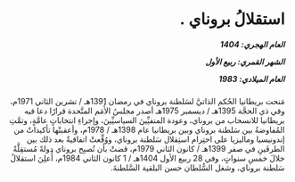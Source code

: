 <h1 dir="rtl">استقلالُ بروناي .</h1>

<h5 dir="rtl">العام الهجري:  1404

الشهر القمري: ربيع الأول

العام الميلادي: 1983</h5>

<p dir="rtl">مَنحت بريطانيا الحُكم الذاتيَّ لسَلطنة بروناي في رمضان 1391هـ / تشرين الثاني 1971م، وفي ذي الحجَّة 1395هـ / ديسمبر 1975هـ أصدر مجلسُ الأُمَم المتَّحدة قرارًا دعا فيه بريطانيا للانسحاب من بروناي، وعودة المنفيِّينَ السياسيِّينَ، وإجراءِ انتخاباتٍ عامَّةٍ، وتمَّتِ المُفاوضةُ بين سَلطنة بروناي وبين بريطانيا عام 1398هـ / 1978م، وأعقبتْها تأكيداتٌ من إندونيسيا وماليزيا على احتِرام استِقلال سَلطنة بروناي، ووُقِّعتْ اتفاقيةٌ بعد ذلك بين الطرفَينِ في صفر 1399هـ / كانون الثاني 1979م، قضتْ بأن تُصبِح بروناي دولةً مُستقِلَّةً خلالَ خمسِ سنواتٍ، وفي 28 ربيع الأول 1404هـ / 1 كانون الثاني 1984م، أُعلِنَ استقلالُ سَلطنة بروناي، وشغل السُّلطان حسن البلقية السَّلطنةَ.</p></br>
